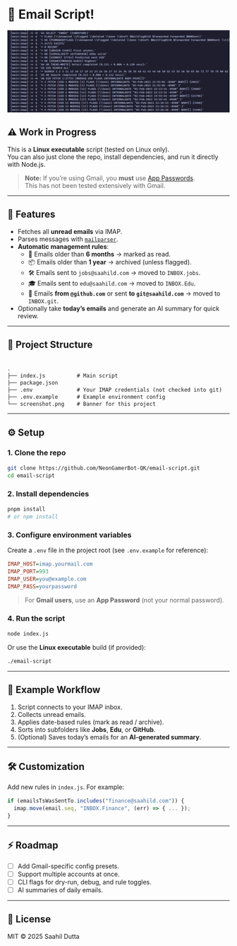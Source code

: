# 📧 Email Script!

![Banner](./screenshot.png)

## ⚠️ Work in Progress

This is a **Linux executable** script (tested on Linux only).  
You can also just clone the repo, install dependencies, and run it directly with Node.js.

> **Note:** If you’re using Gmail, you **must** use [App Passwords](https://support.google.com/accounts/answer/185833?hl=en).  
> This has not been tested extensively with Gmail.

---

## 🚀 Features

- Fetches all **unread emails** via IMAP.
- Parses messages with [`mailparser`](https://nodemailer.com/extras/mailparser/).
- **Automatic management rules**:
  - 📆 Emails older than **6 months** → marked as read.
  - 📦 Emails older than **1 year** → archived (unless flagged).
  - 🛠 Emails sent to `jobs@saahild.com` → moved to `INBOX.jobs`.
  - 🎓 Emails sent to `edu@saahild.com` → moved to `INBOX.Edu`.
  - 🐙 Emails **from `@github.com`** or sent **to `git@saahild.com`** → moved to `INBOX.git`.
- Optionally take **today’s emails** and generate an AI summary for quick review.

---

## 📂 Project Structure

```

.
├── index.js          # Main script
├── package.json
├── .env              # Your IMAP credentials (not checked into git)
├── .env.example      # Example environment config
└── screenshot.png    # Banner for this project

```

---

## ⚙️ Setup

### 1. Clone the repo

```bash
git clone https://github.com/NeonGamerBot-QK/email-script.git
cd email-script
```

### 2. Install dependencies

```bash
pnpm install
# or npm install
```

### 3. Configure environment variables

Create a `.env` file in the project root (see `.env.example` for reference):

```ini
IMAP_HOST=imap.yourmail.com
IMAP_PORT=993
IMAP_USER=you@example.com
IMAP_PASS=yourpassword
```

> For **Gmail users**, use an **App Password** (not your normal password).

### 4. Run the script

```bash
node index.js
```

Or use the **Linux executable** build (if provided):

```bash
./email-script
```

---

## 📜 Example Workflow

1. Script connects to your IMAP inbox.
2. Collects unread emails.
3. Applies date-based rules (mark as read / archive).
4. Sorts into subfolders like **Jobs**, **Edu**, or **GitHub**.
5. (Optional) Saves today’s emails for an **AI-generated summary**.

---

## 🛠 Customization

Add new rules in `index.js`. For example:

```js
if (emailsTsWasSentTo.includes("finance@saahild.com")) {
  imap.move(email.seq, "INBOX.Finance", (err) => { ... });
}
```

---

## ⚡️ Roadmap

- [ ] Add Gmail-specific config presets.
- [ ] Support multiple accounts at once.
- [ ] CLI flags for dry-run, debug, and rule toggles.
- [ ] AI summaries of daily emails.

---

## 📖 License

MIT © 2025 Saahil Dutta
